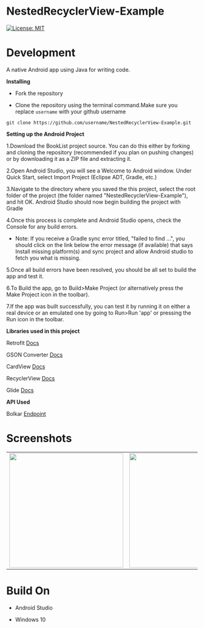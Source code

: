 # NestedRecyclerView-Example
[![License: MIT](https://img.shields.io/badge/License-MIT-yellow.svg)](https://opensource.org/licenses/MIT)

# Development

A native Android app using Java for writing code.

**Installing**

- Fork the repository

- Clone the repository using the terminal command.Make sure you replace `username` with your github username

```
git clone https://github.com/username/NestedRecyclerView-Example.git
```
**Setting up the Android Project**

1.Download the BookList project source. You can do this either by forking and cloning the repository (recommended if you plan on pushing changes) or by downloading it as a ZIP file and extracting it.

2.Open Android Studio, you will see a Welcome to Android window. Under Quick Start, select Import Project (Eclipse ADT, Gradle, etc.)

3.Navigate to the directory where you saved the this project, select the root folder of the project (the folder named "NestedRecyclerView-Example"), and hit OK. Android Studio should now begin building the project with Gradle

4.Once this process is complete and Android Studio opens, check the Console for any build errors.

- Note: If you receive a Gradle sync error titled, "failed to find ...", you should click on the link below the error message (if available) that says Install missing platform(s) and sync project and allow Android studio to fetch you what is missing.

5.Once all build errors have been resolved, you should be all set to build the app and test it.

6.To Build the app, go to Build>Make Project (or alternatively press the Make Project icon in the toolbar).

7.If the app was built successfully, you can test it by running it on either a real device or an emulated one by going to Run>Run 'app' or pressing the Run icon in the toolbar.

**Libraries used in this project**

Retrofit [Docs](http://square.github.io/retrofit/2.x/retrofit/)

GSON Converter [Docs](https://github.com/square/retrofit/tree/master/retrofit-converters/gson/)

CardView [Docs](https://developer.android.com/guide/topics/ui/layout/cardview)

RecyclerView [Docs](https://developer.android.com/guide/topics/ui/layout/recyclerview)

Glide [Docs](https://github.com/bumptech/glide)

**API Used**

Bolkar [Endpoint](https://d51md7wh0hu8b.cloudfront.net/android/v1/prod/Radio/hi/show.json)

# Screenshots

<table border="0">
  <tr>
    <td><img src="https://user-images.githubusercontent.com/40353347/84050437-5e134d80-a9cb-11ea-9a1e-0fdb62f91206.png" width="300"></td>
    <td><img src="https://user-images.githubusercontent.com/40353347/84050476-6d929680-a9cb-11ea-98c9-9df506167a7d.png" width="300"></td>
    <td><img src="https://user-images.githubusercontent.com/40353347/84050509-77b49500-a9cb-11ea-99b6-47085c8a1341.png" width="300"></td>
 
   <td><img src="https://user-images.githubusercontent.com/40353347/84050555-81d69380-a9cb-11ea-99ef-14221423bdff.png" width="300"></td>
  </tr>
</table>

# Build On

- Android Studio

- Windows 10
